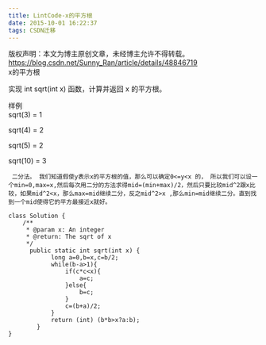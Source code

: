 ```yaml
---
title: LintCode-x的平方根
date: 2015-10-01 16:22:37
tags: CSDN迁移
---
```

 版权声明：本文为博主原创文章，未经博主允许不得转载。 https://blog.csdn.net/Sunny_Ran/article/details/48846719   
  x的平方根

 实现 int sqrt(int x) 函数，计算并返回 x 的平方根。

 样例   
 sqrt(3) = 1

 sqrt(4) = 2

 sqrt(5) = 2

 sqrt(10) = 3

 
```
 二分法。 我们知道假使y表示x的平方根的值，那么可以确定0<=y<x 的， 所以我们可以设一个min=0,max=x,然后每次用二分的方法求得mid=(min+max)/2，然后只要比较mid^2跟x比较，如果mid^2<x，那么max=mid继续二分，反之mid^2>x ,那么min=mid继续二分。直到找到一个mid使得它的平方最接近x就好。
```
 
```
class Solution {
    /**
     * @param x: An integer
     * @return: The sqrt of x
     */
      public static int sqrt(int x) {
            long a=0,b=x,c=b/2;
            while(b-a>1){
                if(c*c<x){
                    a=c;
                }else{
                    b=c;
                }
                c=(b+a)/2;
            }
            return (int) (b*b>x?a:b);
        }
}

```
   
  